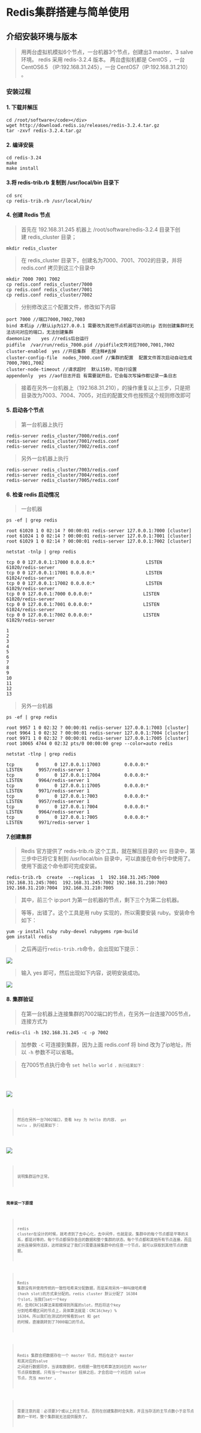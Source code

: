 # Redis集群搭建与简单使用

## 介绍安装环境与版本

> 用两台虚拟机模拟6个节点，一台机器3个节点，创建出3 master、3 salve 环境。
> redis 采用 redis-3.2.4 版本。
> 两台虚拟机都是 CentOS ，一台 CentOS6.5 （IP:192.168.31.245），一台 CentOS7（IP:192.168.31.210） 。

### 安装过程</p>

#### 1. 下载并解压
```shell
cd /root/software</code></div>
wget http://download.redis.io/releases/redis-3.2.4.tar.gz
tar -zxvf redis-3.2.4.tar.gz
```

#### 2. 编译安装
```shell
cd redis-3.24
make 
make install
```

#### 3.将 redis-trib.rb 复制到 /usr/local/bin 目录下
```shell
cd src
cp redis-trib.rb /usr/local/bin/
```

#### 4. 创建 Redis 节点
> 首先在&nbsp;192.168.31.245 机器上 /root/software/redis-3.2.4 目录下创建&nbsp;redis_cluster 目录；
```shell 
mkdir redis_cluster
```

> 在 redis_cluster 目录下，创建名为7000、7001、7002的目录，并将 redis.conf 拷贝到这三个目录中
```shell
mkdir 7000 7001 7002
cp redis.conf redis_cluster/7000
cp redis.conf redis_cluster/7001
cp redis.conf redis_cluster/7002
```

> 分别修改这三个配置文件，修改如下内容
```shell
port 7000 //端口7000,7002,7003      
bind 本机ip //默认ip为127.0.0.1 需要改为其他节点机器可访问的ip 否则创建集群时无法访问对应的端口，无法创建集群
daemonize    yes //redis后台运行
pidfile  /var/run/redis_7000.pid //pidfile文件对应7000,7001,7002
cluster-enabled  yes //开启集群  把注释#去掉
cluster-config-file  nodes_7000.conf //集群的配置  配置文件首次启动自动生成 7000,7001,7002
cluster-node-timeout //请求超时  默认15秒，可自行设置
appendonly  yes //aof日志开启 有需要就开启，它会每次写操作都记录一条日志
```

> 接着在另外一台机器上（192.168.31.210），的操作重复以上三步，只是把目录改为7003、7004、7005，对应的配置文件也按照这个规则修改即可

#### 5. 启动各个节点</p>
> 第一台机器上执行

```shell
redis-server redis_cluster/7000/redis.conf
redis-server redis_cluster/7001/redis.conf
redis-server redis_cluster/7002/redis.conf
```

> 另外一台机器上执行

```shell
redis-server redis_cluster/7003/redis.conf
redis-server redis_cluster/7004/redis.conf
redis-server redis_cluster/7005/redis.conf
```

#### 6. 检查 redis 启动情况
> 一台机器

```shell
ps -ef | grep redis
        
root 61020 1 0 02:14 ? 00:00:01 redis-server 127.0.0.1:7000 [cluster]
root 61024 1 0 02:14 ? 00:00:01 redis-server 127.0.0.1:7001 [cluster]
root 61029 1 0 02:14 ? 00:00:01 redis-server 127.0.0.1:7002 [cluster]
         
netstat -tnlp | grep redis
        
tcp 0 0 127.0.0.1:17000 0.0.0.0:*                   LISTEN       61020/redis-server 
tcp 0 0 127.0.0.1:17001 0.0.0.0:*                   LISTEN       61024/redis-server 
tcp 0 0 127.0.0.1:17002 0.0.0.0:*                   LISTEN       61029/redis-server 
tcp 0 0 127.0.0.1:7000 0.0.0.0:*                   LISTEN       61020/redis-server 
tcp 0 0 127.0.0.1:7001 0.0.0.0:*                   LISTEN       61024/redis-server 
tcp 0 0 127.0.0.1:7002 0.0.0.0:*                   LISTEN       61029/redis-server 

1
2
3
4
5
6
7
8
9
10
11
12
13
```

>另外一台机器

```shell
ps -ef | grep redis
        
root 9957 1 0 02:32 ? 00:00:01 redis-server 127.0.0.1:7003 [cluster]
root 9964 1 0 02:32 ? 00:00:01 redis-server 127.0.0.1:7004 [cluster]
root 9971 1 0 02:32 ? 00:00:01 redis-server 127.0.0.1:7005 [cluster]
root 10065 4744 0 02:32 pts/0 00:00:00 grep --color=auto redis
        
netstat -tlnp | grep redis
        
tcp        0      0 127.0.0.1:17003         0.0.0.0:*               LISTEN      9957/redis-server 1
tcp        0      0 127.0.0.1:17004         0.0.0.0:*               LISTEN      9964/redis-server 1
tcp        0      0 127.0.0.1:17005         0.0.0.0:*               LISTEN      9971/redis-server 1
tcp        0      0 127.0.0.1:7003          0.0.0.0:*               LISTEN      9957/redis-server 1
tcp        0      0 127.0.0.1:7004          0.0.0.0:*               LISTEN      9964/redis-server 1
tcp        0      0 127.0.0.1:7005          0.0.0.0:*               LISTEN      9971/redis-server 1 
```

#### 7.创建集群

> Redis 官方提供了 redis-trib.rb 这个工具，就在解压目录的 src 目录中，第三步中已将它复制到 /usr/local/bin 目录中，可以直接在命令行中使用了。使用下面这个命令即可完成安装。

```shell
redis-trib.rb  create  --replicas  1  192.168.31.245:7000 192.168.31.245:7001  192.168.31.245:7002 192.168.31.210:7003  192.168.31.210:7004  192.168.31.210:7005
```

> 其中，前三个 ip:port 为第一台机器的节点，剩下三个为第二台机器。

> 等等，出错了。这个工具是用 ruby 实现的，所以需要安装 ruby。安装命令如下：

```shell
yum -y install ruby ruby-devel rubygems rpm-build
gem install redis
```

> 之后再运行<code>redis-trib.rb</code>命令，会出现如下提示：

![](https://raw.githubusercontent.com/carolcoral/SaveImg/master/1.jpg?token=ACEJW3YRRGPRRVVAC2KOYHK62BY62)

> 输入 yes 即可，然后出现如下内容，说明安装成功。

![](https://raw.githubusercontent.com/carolcoral/SaveImg/master/2.jpg?token=ACEJW3YNHJIB4LFRHTFV2HS62BZAY)

#### 8. 集群验证
> 在第一台机器上连接集群的7002端口的节点，在另外一台连接7005节点，连接方式为

```shell
redis-cli -h 192.168.31.245 -c -p 7002  
```

> 加参数 <code>-C</code> 可连接到集群，因为上面 redis.conf 将 bind 改为了ip地址，所以 <code>-h</code> 参数不可以省略。

> 在7005节点执行命令  <code>set hello world<code> ，执行结果如下：

![](https://raw.githubusercontent.com/carolcoral/SaveImg/master/3.jpg?token=ACEJW36IMNBP3PYZWBDTHXC62BZDY)

> 然后在另外一台7002端口，查看 key 为 hello 的内容， <code>get hello</code>  ，执行结果如下：

![](https://raw.githubusercontent.com/carolcoral/SaveImg/master/4.jpg?token=ACEJW3ZQL2UOJ3EAEHKQ4HC62BZFI)

> 说明集群运作正常。

#### 简单说一下原理
> redis cluster在设计的时候，就考虑到了去中心化，去中间件，也就是说，集群中的每个节点都是平等的关系，都是对等的，每个节点都保存各自的数据和整个集群的状态。每个节点都和其他所有节点连接，而且这些连接保持活跃，这样就保证了我们只需要连接集群中的任意一个节点，就可以获取到其他节点的数据。

> Redis 集群没有并使用传统的一致性哈希来分配数据，而是采用另外一种叫做哈希槽 (hash slot)的方式来分配的。redis cluster 默认分配了 16384 个slot，当我们set一个key 时，会用CRC16算法来取模得到所属的slot，然后将这个key 分到哈希槽区间的节点上，具体算法就是：CRC16(key) % 16384。所以我们在测试的时候看到set 和 get 的时候，直接跳转到了7000端口的节点。

> Redis 集群会把数据存在一个 master 节点，然后在这个 master 和其对应的salve 之间进行数据同步。当读取数据时，也根据一致性哈希算法到对应的 master 节点获取数据。只有当一个master 挂掉之后，才会启动一个对应的 salve 节点，充当 master 。

> 需要注意的是：必须要3个或以上的主节点，否则在创建集群时会失败，并且当存活的主节点数小于总节点数的一半时，整个集群就无法提供服务了。
